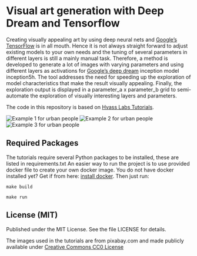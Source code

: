 # Visual art generation with Deep Dream and Tensorflow

Creating visually appealing art by using deep neural nets and [Google’s TensorFlow](https://github.com/tensorflow/tensorflow) is in all mouth. Hence it is not always straight forward to adjust existing models to your own needs and the tuning of several parameters in different layers is still a mainly manual task.
Therefore, a method is developed to generate a lot of images with varying parameters and using different layers as activations for [Google’s deep dream](https://github.com/google/deepdream) inception model inception5h. The tool addresses the need for speeding up the exploration of model characteristics that make the result visually appealing. Finally, the exploration output is displayed in a parameter_a x parameter_b grid to semi-automate the exploration of visually interesting layers and parameters.

The code in this repository is based on [Hvass Labs Tutorials](https://github.com/Hvass-Labs/TensorFlow-Tutorials).

![Example 1 for urban people]("https://github.com/StefanTippelt/deep-dream-viz/blob/master/src/img/blended_pictures/urban_people1.jpg")
![Example 2 for urban people]("https://github.com/StefanTippelt/deep-dream-viz/blob/master/src/img/blended_pictures/urban_people2.jpg")
![Example 3 for urban people]("https://github.com/StefanTippelt/deep-dream-viz/blob/master/src/img/blended_pictures/urban_people3.jpg")

## Required Packages

The tutorials require several Python packages to be installed, these are listed in requirements.txt
An easier way to run the project is to use provided docker file to create your own docker image. You do not have docker installed yet? Get if from here: [install docker](https://docs.docker.com/engine/installation/).
Then just run:

 ```make build```

 ```make run```


## License (MIT)
Published under the MIT License. See the file LICENSE for details.

The images used in the tutorials are from pixabay.com and made publicly available under [Creative Commons CC0 License](https://creativecommons.org/publicdomain/zero/1.0/deed.en)

